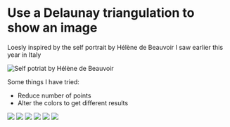 # Use a Delaunay triangulation to show an image

Loesly inspired by the self portrait by Hélène de Beauvoir I saw earlier this year in
Italy

![Self potriat by Hélène de Beauvoir](https://uploads7.wikiart.org/00314/images/helene-de-beauvoir/self-portrait-1955-1.jpg!Large.jpg)

Some things I have tried:
 - Reduce number of points
 - Alter the colors to get different results

![](out/color_retrato4.png)
![](out/dull_color_retrato4.png)
![](out/rand_color_retrato4.png)
![](out/shift_color_retrato4.png)
![](out/retrato1.png)
![](out/retrato4.png)